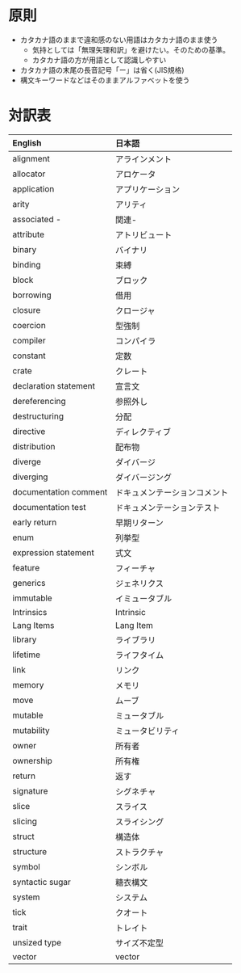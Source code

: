 # 原則

* カタカナ語のままで違和感のない用語はカタカナ語のまま使う
  + 気持としては「無理矢理和訳」を避けたい。そのための基準。
  + カタカナ語の方が用語として認識しやすい
* カタカナ語の末尾の長音記号「ー」は省く(JIS規格)
* 構文キーワードなどはそのままアルファベットを使う

# 対訳表

| English               | 日本語
|:----------------------|:------
| alignment             | アラインメント
| allocator             | アロケータ
| application           | アプリケーション
| arity                 | アリティ
| associated -          | 関連-
| attribute             | アトリビュート
| binary                | バイナリ
| binding               | 束縛
| block                 | ブロック
| borrowing             | 借用
| closure               | クロージャ
| coercion              | 型強制
| compiler              | コンパイラ
| constant              | 定数
| crate                 | クレート
| declaration statement | 宣言文
| dereferencing         | 参照外し
| destructuring         | 分配
| directive             | ディレクティブ
| distribution          | 配布物
| diverge               | ダイバージ
| diverging             | ダイバージング
| documentation comment | ドキュメンテーションコメント
| documentation test    | ドキュメンテーションテスト
| early return          | 早期リターン
| enum                  | 列挙型
| expression statement  | 式文
| feature               | フィーチャ
| generics              | ジェネリクス
| immutable             | イミュータブル
| Intrinsics            | Intrinsic
| Lang Items            | Lang Item
| library               | ライブラリ
| lifetime              | ライフタイム
| link                  | リンク
| memory                | メモリ
| move                  | ムーブ
| mutable               | ミュータブル
| mutability            | ミュータビリティ
| owner                 | 所有者
| ownership             | 所有権
| return                | 返す
| signature             | シグネチャ
| slice                 | スライス
| slicing               | スライシング
| struct                | 構造体
| structure             | ストラクチャ
| symbol                | シンボル
| syntactic sugar       | 糖衣構文
| system                | システム
| tick                  | クオート
| trait                 | トレイト
| unsized type          | サイズ不定型
| vector                | vector
